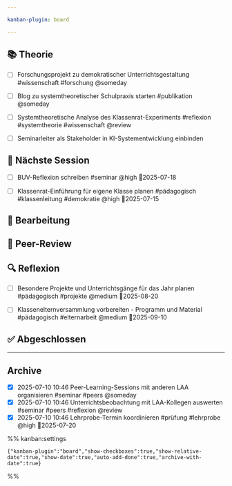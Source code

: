 ```yaml
---

kanban-plugin: board

---
```


## 📚 Theorie

- [ ] Forschungsprojekt zu demokratischer Unterrichtsgestaltung #wissenschaft #forschung @someday
- [ ] Blog zu systemtheoretischer Schulpraxis starten #publikation @someday
- [ ] Systemtheoretische Analyse des Klassenrat-Experiments #reflexion #systemtheorie #wissenschaft @review
- [ ] Seminarleiter als Stakeholder in KI-Systementwicklung einbinden


## 🎯 Nächste Session

- [ ] BUV-Reflexion schreiben #seminar @high 📅2025-07-18
- [ ] Klassenrat-Einführung für eigene Klasse planen #pädagogisch #klassenleitung #demokratie @high 📅2025-07-15


## 🚧 Bearbeitung



## 👥 Peer-Review



## 🔍 Reflexion

- [ ] Besondere Projekte und Unterrichtsgänge für das Jahr planen #pädagogisch #projekte @medium 📅2025-08-20
- [ ] Klassenelternversammlung vorbereiten - Programm und Material #pädagogisch #elternarbeit @medium 📅2025-09-10


## ✅ Abgeschlossen



***

## Archive

- [x] 2025-07-10 10:46 Peer-Learning-Sessions mit anderen LAA organisieren #seminar #peers @someday
- [x] 2025-07-10 10:46 Unterrichtsbeobachtung mit LAA-Kollegen auswerten #seminar #peers #reflexion @review
- [x] 2025-07-10 10:46 Lehrprobe-Termin koordinieren #prüfung #lehrprobe @high 📅2025-07-20

%% kanban:settings
```
{"kanban-plugin":"board","show-checkboxes":true,"show-relative-date":true,"show-date":true,"auto-add-done":true,"archive-with-date":true}
```
%%